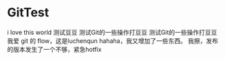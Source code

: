 # GitTest
i love this world
测试豆豆
测试Git的一些操作打豆豆
测试Git的一些操作打豆豆
我爱 git 的 flow，这是luchenqun
hahaha，我又增加了一些东西。
我擦，发布的版本发生了一个不够，紧急hotfix
